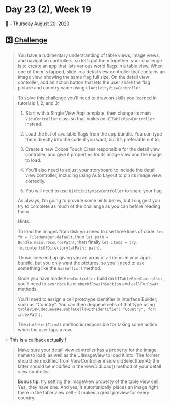 # Day 23 (2), Week 19
:calendar: – Thursday August 20, 2020

## :three:  [Challenge](https://www.hackingwithswift.com/guide/2/3/challenge) 

>You have a rudimentary understanding of table views, image views, and navigation controllers, so let’s put them together: your challenge is to create an app that lists various world flags in a table view. When one of them is tapped, slide in a detail view controller that contains an image view, showing the same flag full size. On the detail view controller, add an action button that lets the user share the flag picture and country name using `UIActivityViewController`.

>To solve this challenge you’ll need to draw on skills you learned in tutorials 1, 2, and 3:
>
>1) Start with a Single View App template, then change its main `ViewController` class so that builds on `UITableViewController` instead.
>
>2) Load the list of available flags from the app bundle. You can type them directly into the code if you want, but it’s preferable not to.
>
>3) Create a new Cocoa Touch Class responsible for the detail view controller, and give it properties for its image view and the image to load.
>4) You’ll also need to adjust your storyboard to include the detail view controller, including using Auto Layout to pin its image view correctly.
>5) You will need to use `UIActivityViewController` to share your flag.
>
>As always, I’m going to provide some hints below, but I suggest you try to complete as much of the challenge as you can before reading them.
>
>Hints:
>
>To load the images from disk you need to use three lines of code: `let fm = FileManager.default`, then `let path = Bundle.main.resourcePath!`, then finally `let items = try! fm.contentsOfDirectory(atPath: path)`.
>
>Those lines end up giving you an array of all items in your app’s bundle, but you only want the pictures, so you’ll need to use something like the `hasSuffix()` method.
>
>Once you have made `ViewController` build on `UITableViewController`, you’ll need to `override` its `numberOfRowsInSection` and `cellForRowAt` methods.
>
>You’ll need to assign a cell prototype identifier in Interface Builder, such as “Country”. You can then dequeue cells of that type using `tableView.dequeueReusableCell(withIdentifier: "Country", for: indexPath)`.
>
>The `didSelectItemAt` method is responsible for taking some action when the user taps a row.

:bulb: This is a callback actually !

>Make sure your detail view controller has a property for the image name to load, as well as the UIImageView to load it into. The former should be modified from ViewController inside didSelectItemAt; the latter should be modified in the viewDidLoad() method of your detail view controller.
>
>**Bonus tip**: try setting the imageView property of the table view cell. Yes, they have one. And yes, it automatically places an image right there in the table view cell – it makes a great preview for every country.